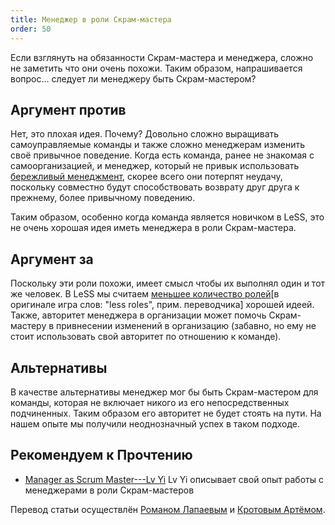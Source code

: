```yaml
---
title: Менеджер в роли Скрам-мастера
order: 50
---
```


Если взглянуть на обязанности Скрам-мастера и менеджера, сложно не заметить что они очень похожи. Таким образом, напрашивается вопрос... следует ли менеджеру быть Скрам-мастером?

## Аргумент против

Нет, это плохая идея. Почему? Довольно сложно выращивать самоуправляемые команды и также сложно менеджерам изменить своё привычное поведение. Когда есть команда, ранее не знакомая с самоорганизацией, и менеджер, который не привык использовать [бережливый менеджмент](role_of_manager.html), скорее всего они потерпят неудачу, поскольку совместно будут способствовать возврату друг друга к прежнему, более привычному поведению.

Таким образом, особенно когда команда является новичком в LeSS, это не очень хорошая идея иметь менеджера в роли Скрам-мастера.

## Аргумент за

Поскольку эти роли похожи, имеет смысл чтобы их выполнял один и тот же человек. В LeSS мы считаем [меньшее количество ролей](../principles/more-with-less.html)[в оригинале игра слов: "less roles", прим. переводчика] хорошей идеей. Также, авторитет менеджера в организации может помочь Скрам-мастеру в привнесении изменений в организацию (забавно, но ему не стоит использовать свой авторитет по отношению к команде).

## Альтернативы

В качестве альтернативы менеджер мог бы быть Скрам-мастером для команды, которая не включает никого из его непосредственных подчиненных. Таким образом его авторитет не будет стоять на пути. На нашем опыте мы получили неоднозначный успех в таком подходе.

## Рекомендуем к Прочтению

* [Manager as Scrum Master---Lv Yi](http://www.odd-e.com/material/2011/agile2011/Manager%20as%20SM%20in%20Agile%202011.pdf)
  Lv Yi описывает свой опыт работы с менеджерами в роли Скрам-мастеров
  
Перевод статьи осуществлён [Романом Лапаевым](https://www.linkedin.com/in/romanlapaev) и [Кротовым Артёмом](https://www.facebook.com/artem.v.krotov).
